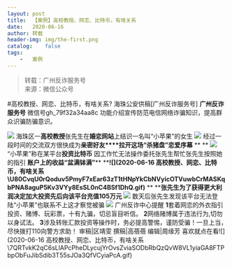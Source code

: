 ```yaml
---
layout:	post
title:	【案例】高校教授、网恋、比特币，有啥关系
date:	2020-06-16
author:	转载
header-img:	img/the-first.png
catalog:	false
tags:
	-	案例
---
```


<blockquote><p>转载：广州反诈服务号<br>
来源：微信公众号</p></blockquote>

#高校教授、网恋、比特币，有啥关系?
海珠公安供稿[广州反诈服务号]
**广州反诈服务号**
微信号gh_79f32a34aa8c
功能介绍宣传防范电信网络诈骗知识，提高群众识骗防骗意识。

![]({{site.baseurl}}/postimg/U80CvqU0rQoj28lia8ADCL5AW90zEfIuXVvccckuTvwAfNpzHBuiaRG7LQyt2AE7OveqdVGuAYJ67LY7Hsla8FJw.gif)
海珠区一**高****校教****授**张先生在**婚恋网站**上结识一名叫“小苹果”的女生
![]({{site.baseurl}}/postimg/U80CvqU0rQoduv5PmyF7xEar63zT1tHNVoor5ccnQhzXca2lY37F2vyEib9vJaT74XkDpF7splGUZU5RBOPcZkA.gif)
经过一段时间的交流双方很快成为**亲密好友****拉开这场“杀猪盘”恋爱序幕**
**
**
![]({{site.baseurl}}/postimg/ldFaBNSkvHj3F0qiaickbMMABYLwdBTTexh8KlYGP0KsQlTt2csNULkfJ8sJvO0kekcZuVnkZiasPjfHSqLKdCUqA.gif)
“小苹果”称在某平台**投资比特币**
因工作忙无法操作委托张先生帮忙张先生按照她的指引
**账户上的收益“盆满钵满”****
****![](2020-06-16
高校教授、网恋、比特币，有啥关系\\U80CvqU0rQoduv5PmyF7xEar63zT1tHNpYkCbNVyicOTVuwbCrMASKqbPNA8aguP5Kv3VYy8EsSL0nC4BSf1DhQ.gif)**
**
****张先生为了获得更大利润**决定加大投资先后向该平台**充值105万元**
![]({{site.baseurl}}/postimg/U80CvqU0rQoduv5PmyF7xEar63zT1tHNIZBE8Qen5CxbKAZNd1z5TXRXMFa5ic2xMxFzswNp7FpPhBTMKicHowVg.png)
数天后张先生发现该平台无法登陆“小苹果”也联系不上这才察觉被骗
![]({{site.baseurl}}/postimg/U80CvqU0rQoduv5PmyF7xEar63zT1tHNraUYqyvo2ticN6LFXWkVtZibLJQhSSNmokDxQUqUrxFPJdmIVd6L9PTg.gif)
广州反诈中心提醒
**1**套着网恋的外衣指引投资、赌博、玩彩票，十有九骗，切忌盲目听信。
**2**网络赌博属于违法行为,切勿以身试法。
**3**涉及转账汇款投资等操作时，务必提高警惕，谨防受骗！一旦上当，尽快拨打110向警方求助！
审稿|区靖雯
撰稿|高蓓蓓
编辑|周缘芳
喜欢就点在看![](2020-06-16
高校教授、网恋、比特币，有啥关系\\7QRTvkK2qC6sLlAPcPheDLycujYrOvsZviaSODbRbQzQvW8VL1yiaGA8FTPbpObFuJibSdib3T55sJOa3QfVCyiaPcA.gif)

